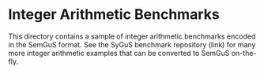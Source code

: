 # Integer Arithmetic Benchmarks

This directory contains a sample of integer arithmetic benchmarks
encoded in the SemGuS format. See the SyGuS benchmark repository
(link) for many more integer arithmetic examples that can be
converted to SemGuS on-the-fly.